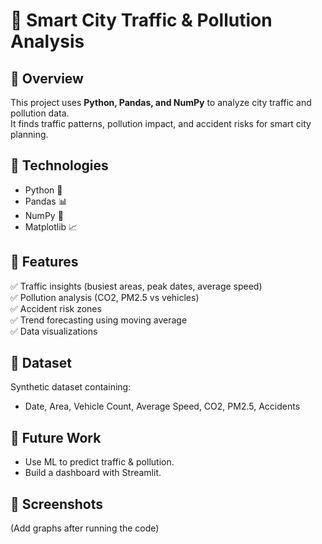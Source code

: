 # 🚦 Smart City Traffic & Pollution Analysis

## 📌 Overview
This project uses **Python, Pandas, and NumPy** to analyze city traffic and pollution data.  
It finds traffic patterns, pollution impact, and accident risks for smart city planning.  

## 🔧 Technologies
- Python 🐍
- Pandas 📊
- NumPy 🔢
- Matplotlib 📈

## 📂 Features
✅ Traffic insights (busiest areas, peak dates, average speed)  
✅ Pollution analysis (CO2, PM2.5 vs vehicles)  
✅ Accident risk zones  
✅ Trend forecasting using moving average  
✅ Data visualizations  

## 📂 Dataset
Synthetic dataset containing:
- Date, Area, Vehicle Count, Average Speed, CO2, PM2.5, Accidents  

## 🚀 Future Work
- Use ML to predict traffic & pollution.  
- Build a dashboard with Streamlit.  

## 📸 Screenshots
(Add graphs after running the code)
